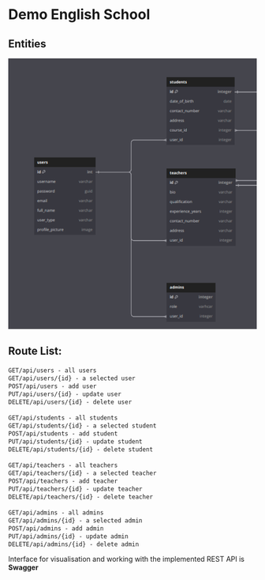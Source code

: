 # Demo English School

## Entities

![Data Entities](/WebAPI/images/image.png)

## Route List:

```
GET/api/users - all users
GET/api/users/{id} - a selected user
POST/api/users - add user
PUT/api/users/{id} - update user
DELETE/api/users/{id} - delete user

GET/api/students - all students
GET/api/students/{id} - a selected student
POST/api/students - add student
PUT/api/students/{id} - update student
DELETE/api/students/{id} - delete student

GET/api/teachers - all teachers
GET/api/teachers/{id} - a selected teacher
POST/api/teachers - add teacher
PUT/api/teachers/{id} - update teacher
DELETE/api/teachers/{id} - delete teacher

GET/api/admins - all admins
GET/api/admins/{id} - a selected admin
POST/api/admins - add admin
PUT/api/admins/{id} - update admin
DELETE/api/admins/{id} - delete admin
```

Interface for visualisation and working with the implemented REST API is **Swagger**